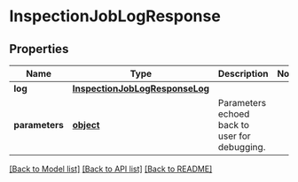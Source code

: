 # InspectionJobLogResponse

## Properties
Name | Type | Description | Notes
------------ | ------------- | ------------- | -------------
**log** | [**InspectionJobLogResponseLog**](InspectionJobLogResponseLog.md) |  | 
**parameters** | [**object**](.md) | Parameters echoed back to user for debugging. | 

[[Back to Model list]](../README.md#documentation-for-models) [[Back to API list]](../README.md#documentation-for-api-endpoints) [[Back to README]](../README.md)


